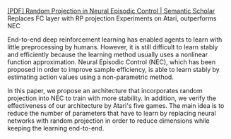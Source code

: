 [[PDF] Random Projection in Neural Episodic Control | Semantic Scholar](https://www.semanticscholar.org/paper/Random-Projection-in-Neural-Episodic-Control-Nishio-Yamane/fe46b8e91a30814c3813d1a1fe3ddfbaddc5ee3c)
Replaces FC layer with RP projection
Experiments on Atari, outperforms NEC

End-to-end deep reinforcement learning has enabled agents to learn with little preprocessing by humans. However, it is still difficult to learn stably and efficiently because the learning method usually uses a nonlinear function approximation. Neural Episodic Control (NEC), which has been proposed in order to improve sample efficiency, is able to learn stably by estimating action values using a non-parametric method. 

In this paper, we propose an architecture that incorporates random projection into NEC to train with more stability. In addition, we verify the effectiveness of our architecture by Atari's five games. The main idea is to reduce the number of parameters that have to learn by replacing neural networks with random projection in order to reduce dimensions while keeping the learning end-to-end.
